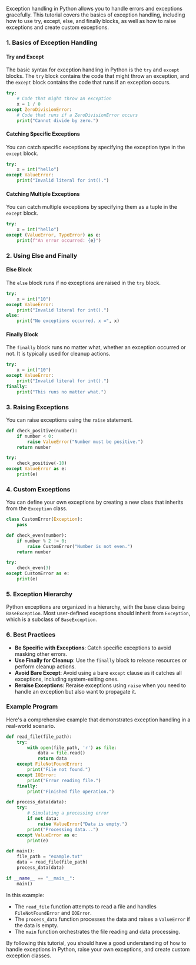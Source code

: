 Exception handling in Python allows you to handle errors and exceptions gracefully. This tutorial covers the basics of exception handling, including how to use try, except, else, and finally blocks, as well as how to raise exceptions and create custom exceptions.

### 1. Basics of Exception Handling

#### Try and Except

The basic syntax for exception handling in Python is the `try` and `except` blocks. The `try` block contains the code that might throw an exception, and the `except` block contains the code that runs if an exception occurs.

```python
try:
    # Code that might throw an exception
    x = 1 / 0
except ZeroDivisionError:
    # Code that runs if a ZeroDivisionError occurs
    print("Cannot divide by zero.")
```

#### Catching Specific Exceptions

You can catch specific exceptions by specifying the exception type in the `except` block.

```python
try:
    x = int("hello")
except ValueError:
    print("Invalid literal for int().")
```

#### Catching Multiple Exceptions

You can catch multiple exceptions by specifying them as a tuple in the `except` block.

```python
try:
    x = int("hello")
except (ValueError, TypeError) as e:
    print(f"An error occurred: {e}")
```

### 2. Using Else and Finally

#### Else Block

The `else` block runs if no exceptions are raised in the `try` block.

```python
try:
    x = int("10")
except ValueError:
    print("Invalid literal for int().")
else:
    print("No exceptions occurred. x =", x)
```

#### Finally Block

The `finally` block runs no matter what, whether an exception occurred or not. It is typically used for cleanup actions.

```python
try:
    x = int("10")
except ValueError:
    print("Invalid literal for int().")
finally:
    print("This runs no matter what.")
```

### 3. Raising Exceptions

You can raise exceptions using the `raise` statement.

```python
def check_positive(number):
    if number < 0:
        raise ValueError("Number must be positive.")
    return number

try:
    check_positive(-10)
except ValueError as e:
    print(e)
```

### 4. Custom Exceptions

You can define your own exceptions by creating a new class that inherits from the `Exception` class.

```python
class CustomError(Exception):
    pass

def check_even(number):
    if number % 2 != 0:
        raise CustomError("Number is not even.")
    return number

try:
    check_even(3)
except CustomError as e:
    print(e)
```

### 5. Exception Hierarchy

Python exceptions are organized in a hierarchy, with the base class being `BaseException`. Most user-defined exceptions should inherit from `Exception`, which is a subclass of `BaseException`.

### 6. Best Practices

- **Be Specific with Exceptions**: Catch specific exceptions to avoid masking other errors.
- **Use Finally for Cleanup**: Use the `finally` block to release resources or perform cleanup actions.
- **Avoid Bare Except**: Avoid using a bare `except` clause as it catches all exceptions, including system-exiting ones.
- **Reraise Exceptions**: Reraise exceptions using `raise` when you need to handle an exception but also want to propagate it.

### Example Program

Here's a comprehensive example that demonstrates exception handling in a real-world scenario.

```python
def read_file(file_path):
    try:
        with open(file_path, 'r') as file:
            data = file.read()
            return data
    except FileNotFoundError:
        print("File not found.")
    except IOError:
        print("Error reading file.")
    finally:
        print("Finished file operation.")

def process_data(data):
    try:
        # Simulating a processing error
        if not data:
            raise ValueError("Data is empty.")
        print("Processing data...")
    except ValueError as e:
        print(e)

def main():
    file_path = "example.txt"
    data = read_file(file_path)
    process_data(data)

if __name__ == "__main__":
    main()
```

In this example:
- The `read_file` function attempts to read a file and handles `FileNotFoundError` and `IOError`.
- The `process_data` function processes the data and raises a `ValueError` if the data is empty.
- The `main` function orchestrates the file reading and data processing.

By following this tutorial, you should have a good understanding of how to handle exceptions in Python, raise your own exceptions, and create custom exception classes.